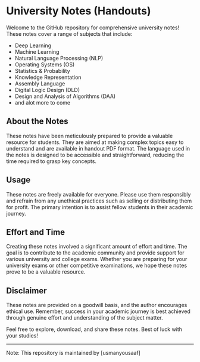 # University Notes   (Handouts)

Welcome to the GitHub repository for comprehensive university notes! These notes cover a range of subjects that include:

- Deep Learning
- Machine Learning
- Natural Language Processing (NLP)
- Operating Systems (OS)
- Statistics & Probability
- Knowledge Representation
- Assembly Language
- Digital Logic Design (DLD)
- Design and Analysis of Algorithms (DAA)
- and alot more to come 

## About the Notes

These notes have been meticulously prepared to provide a valuable resource for students. They are aimed at making complex topics easy to understand and are available in handout PDF format. The language used in the notes is designed to be accessible and straightforward, reducing the time required to grasp key concepts.

## Usage

These notes are freely available for everyone. Please use them responsibly and refrain from any unethical practices such as selling or distributing them for profit. The primary intention is to assist fellow students in their academic journey.

## Effort and Time

Creating these notes involved a significant amount of effort and time. The goal is to contribute to the academic community and provide support for various university and college exams. Whether you are preparing for your university exams or other competitive examinations, we hope these notes prove to be a valuable resource.

## Disclaimer

These notes are provided on a goodwill basis, and the author encourages ethical use. Remember, success in your academic journey is best achieved through genuine effort and understanding of the subject matter.

Feel free to explore, download, and share these notes. Best of luck with your studies!

---
Note: This repository is maintained by [usmanyousaaf]
